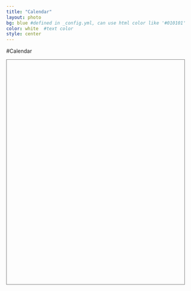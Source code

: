 ```yaml
---
title: "Calendar"
layout: photo
bg: blue #defined in _config.yml, can use html color like '#010101'
color: white  #text color
style: center
---
```

#Calendar
<iframe id="calendar-iframe" src="" style=" border:solid 1px #777 " width="475" height="600" frameborder="0" scrolling="no"></iframe>
